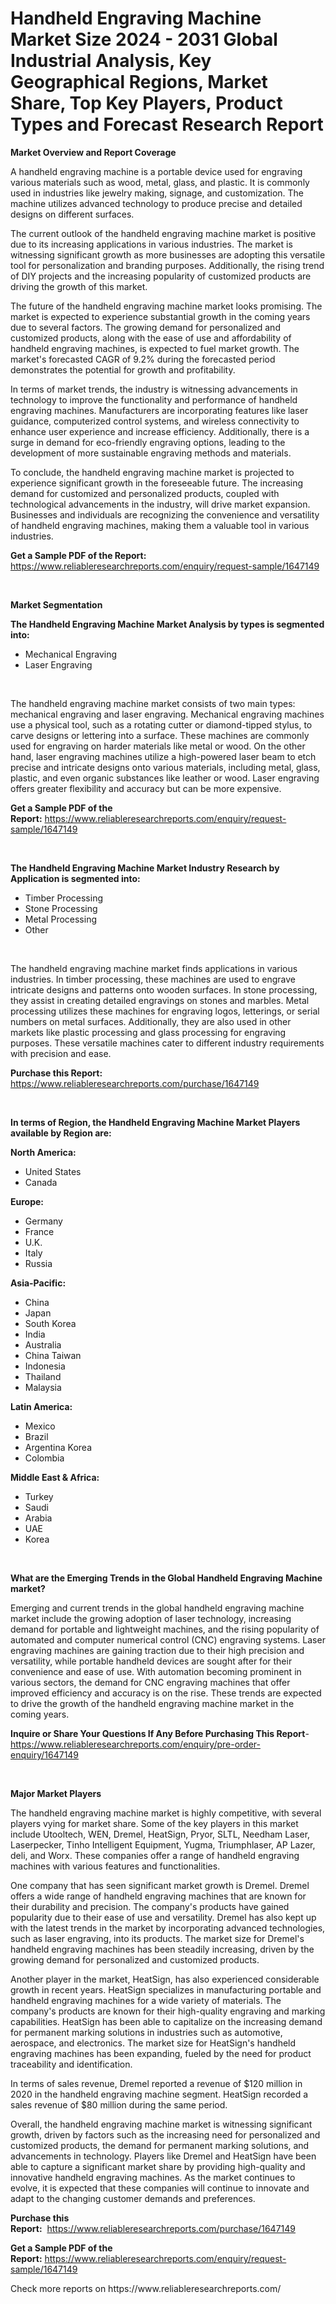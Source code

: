 <p><h1>Handheld Engraving Machine Market Size 2024 - 2031 Global Industrial Analysis, Key Geographical Regions, Market Share, Top Key Players, Product Types and Forecast Research Report</h1></p><p><strong>Market Overview and Report Coverage</strong></p>
<p><p>A handheld engraving machine is a portable device used for engraving various materials such as wood, metal, glass, and plastic. It is commonly used in industries like jewelry making, signage, and customization. The machine utilizes advanced technology to produce precise and detailed designs on different surfaces.</p><p>The current outlook of the handheld engraving machine market is positive due to its increasing applications in various industries. The market is witnessing significant growth as more businesses are adopting this versatile tool for personalization and branding purposes. Additionally, the rising trend of DIY projects and the increasing popularity of customized products are driving the growth of this market.</p><p>The future of the handheld engraving machine market looks promising. The market is expected to experience substantial growth in the coming years due to several factors. The growing demand for personalized and customized products, along with the ease of use and affordability of handheld engraving machines, is expected to fuel market growth. The market's forecasted CAGR of 9.2% during the forecasted period demonstrates the potential for growth and profitability.</p><p>In terms of market trends, the industry is witnessing advancements in technology to improve the functionality and performance of handheld engraving machines. Manufacturers are incorporating features like laser guidance, computerized control systems, and wireless connectivity to enhance user experience and increase efficiency. Additionally, there is a surge in demand for eco-friendly engraving options, leading to the development of more sustainable engraving methods and materials.</p><p>To conclude, the handheld engraving machine market is projected to experience significant growth in the foreseeable future. The increasing demand for customized and personalized products, coupled with technological advancements in the industry, will drive market expansion. Businesses and individuals are recognizing the convenience and versatility of handheld engraving machines, making them a valuable tool in various industries.</p></p>
<p><strong>Get a Sample PDF of the Report:</strong> <a href="https://www.reliableresearchreports.com/enquiry/request-sample/1647149">https://www.reliableresearchreports.com/enquiry/request-sample/1647149</a></p>
<p>&nbsp;</p>
<p><strong>Market Segmentation</strong></p>
<p><strong>The Handheld Engraving Machine Market Analysis by types is segmented into:</strong></p>
<p><ul><li>Mechanical Engraving</li><li>Laser Engraving</li></ul></p>
<p>&nbsp;</p>
<p><p>The handheld engraving machine market consists of two main types: mechanical engraving and laser engraving. Mechanical engraving machines use a physical tool, such as a rotating cutter or diamond-tipped stylus, to carve designs or lettering into a surface. These machines are commonly used for engraving on harder materials like metal or wood. On the other hand, laser engraving machines utilize a high-powered laser beam to etch precise and intricate designs onto various materials, including metal, glass, plastic, and even organic substances like leather or wood. Laser engraving offers greater flexibility and accuracy but can be more expensive.</p></p>
<p><strong>Get a Sample PDF of the Report:</strong>&nbsp;<a href="https://www.reliableresearchreports.com/enquiry/request-sample/1647149">https://www.reliableresearchreports.com/enquiry/request-sample/1647149</a></p>
<p>&nbsp;</p>
<p><strong>The Handheld Engraving Machine Market Industry Research by Application is segmented into:</strong></p>
<p><ul><li>Timber Processing</li><li>Stone Processing</li><li>Metal Processing</li><li>Other</li></ul></p>
<p>&nbsp;</p>
<p><p>The handheld engraving machine market finds applications in various industries. In timber processing, these machines are used to engrave intricate designs and patterns onto wooden surfaces. In stone processing, they assist in creating detailed engravings on stones and marbles. Metal processing utilizes these machines for engraving logos, letterings, or serial numbers on metal surfaces. Additionally, they are also used in other markets like plastic processing and glass processing for engraving purposes. These versatile machines cater to different industry requirements with precision and ease.</p></p>
<p><strong>Purchase this Report:</strong>&nbsp; <a href="https://www.reliableresearchreports.com/purchase/1647149">https://www.reliableresearchreports.com/purchase/1647149</a></p>
<p>&nbsp;</p>
<p><strong>In terms of Region, the Handheld Engraving Machine Market Players available by Region are:</strong></p>
<p>
    <p> <strong> North America: </strong>
        <ul>
            <li>United States</li>
            <li>Canada</li>
        </ul>
        </p> 
    <p> <strong> Europe: </strong>
        <ul>
            <li>Germany</li>
            <li>France</li>
            <li>U.K.</li>
            <li>Italy</li>
            <li>Russia</li>
        </ul>
        </p> 
    <p> <strong> Asia-Pacific: </strong>
        <ul>
            <li>China</li>
            <li>Japan</li>
            <li>South Korea</li>
            <li>India</li>
            <li>Australia</li>
            <li>China Taiwan</li>
            <li>Indonesia</li>
            <li>Thailand</li>
            <li>Malaysia</li>
        </ul>
        </p> 
    <p> <strong> Latin America: </strong>
        <ul>
            <li>Mexico</li>
            <li>Brazil</li>
            <li>Argentina Korea</li>
            <li>Colombia</li>
        </ul>
        </p> 
    <p> <strong> Middle East & Africa: </strong>
        <ul>
            <li>Turkey</li>
            <li>Saudi</li>
            <li>Arabia</li>
            <li>UAE</li>
            <li>Korea</li>
        </ul>
    </p>
    </p>
<p>&nbsp;</p>
<p><strong>What are the Emerging Trends in the Global Handheld Engraving Machine market?</strong></p>
<p><p>Emerging and current trends in the global handheld engraving machine market include the growing adoption of laser technology, increasing demand for portable and lightweight machines, and the rising popularity of automated and computer numerical control (CNC) engraving systems. Laser engraving machines are gaining traction due to their high precision and versatility, while portable handheld devices are sought after for their convenience and ease of use. With automation becoming prominent in various sectors, the demand for CNC engraving machines that offer improved efficiency and accuracy is on the rise. These trends are expected to drive the growth of the handheld engraving machine market in the coming years.</p></p>
<p><strong>Inquire or Share Your Questions If Any Before Purchasing This Report</strong>- <a href="https://www.reliableresearchreports.com/enquiry/pre-order-enquiry/1647149">https://www.reliableresearchreports.com/enquiry/pre-order-enquiry/1647149</a></p>
<p>&nbsp;</p>
<p><strong>Major Market Players</strong></p>
<p><p>The handheld engraving machine market is highly competitive, with several players vying for market share. Some of the key players in this market include Utooltech, WEN, Dremel, HeatSign, Pryor, SLTL, Needham Laser, Laserpecker, Tinho Intelligent Equipment, Yugma, Triumphlaser, AP Lazer, deli, and Worx. These companies offer a range of handheld engraving machines with various features and functionalities.</p><p>One company that has seen significant market growth is Dremel. Dremel offers a wide range of handheld engraving machines that are known for their durability and precision. The company's products have gained popularity due to their ease of use and versatility. Dremel has also kept up with the latest trends in the market by incorporating advanced technologies, such as laser engraving, into its products. The market size for Dremel's handheld engraving machines has been steadily increasing, driven by the growing demand for personalized and customized products.</p><p>Another player in the market, HeatSign, has also experienced considerable growth in recent years. HeatSign specializes in manufacturing portable and handheld engraving machines for a wide variety of materials. The company's products are known for their high-quality engraving and marking capabilities. HeatSign has been able to capitalize on the increasing demand for permanent marking solutions in industries such as automotive, aerospace, and electronics. The market size for HeatSign's handheld engraving machines has been expanding, fueled by the need for product traceability and identification.</p><p>In terms of sales revenue, Dremel reported a revenue of $120 million in 2020 in the handheld engraving machine segment. HeatSign recorded a sales revenue of $80 million during the same period.</p><p>Overall, the handheld engraving machine market is witnessing significant growth, driven by factors such as the increasing need for personalized and customized products, the demand for permanent marking solutions, and advancements in technology. Players like Dremel and HeatSign have been able to capture a significant market share by providing high-quality and innovative handheld engraving machines. As the market continues to evolve, it is expected that these companies will continue to innovate and adapt to the changing customer demands and preferences.</p></p>
<p><strong>Purchase this Report:</strong>&nbsp;&nbsp;<a href="https://www.reliableresearchreports.com/purchase/1647149">https://www.reliableresearchreports.com/purchase/1647149</a></p>
<p></p>
<p><strong>Get a Sample PDF of the Report:</strong>&nbsp;<a href="https://www.reliableresearchreports.com/enquiry/request-sample/1647149">https://www.reliableresearchreports.com/enquiry/request-sample/1647149</a></p>
<p>Check more reports on https://www.reliableresearchreports.com/</p>